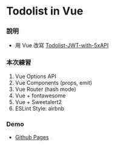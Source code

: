 # Todolist in Vue

### 說明

- 用 Vue 改寫 [Todolist-JWT-with-5xAPI](https://github.com/WOOWOOYONG/Todolist-JWT-with-5xAPI)

### 本次練習

1. Vue Options API
2. Vue Components (props, emit)
3. Vue Router (hash mode)
4. Vue + fontawesome
5. Vue + Sweetalert2
6. ESLint Style: airbnb

### Demo

- [Github Pages](https://woowooyong.github.io/Vue-Todolist-with-5xAPI/#/)
